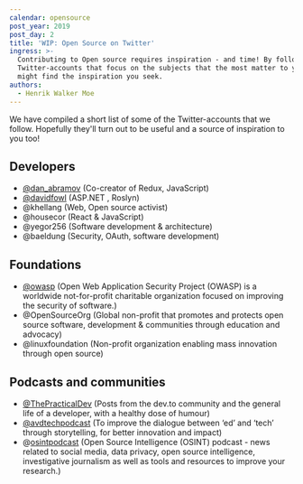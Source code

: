 ```yaml
---
calendar: opensource
post_year: 2019
post_day: 2
title: 'WIP: Open Source on Twitter'
ingress: >-
  Contributing to Open source requires inspiration - and time! By following
  Twitter-accounts that focus on the subjects that the most matter to you, you
  might find the inspiration you seek.
authors:
  - Henrik Walker Moe
---
```

We have compiled a short list of some of the Twitter-accounts that we follow. Hopefully they'll turn out to be useful and a source of inspiration to you too!

## Developers

* [@dan_abramov](https://twitter.com/dan_abramov) (Co-creator of Redux, JavaScript)
* [@davidfowl](https://twitter.com/davidfowl) (ASP.NET , Roslyn)
* @khellang (Web, Open source activist)
* @housecor (React & JavaScript)
* @yegor256 (Software development & architecture)
* @baeldung (Security, OAuth, software development)

## Foundations

* [@owasp](https://twitter.com/owasp) (Open Web Application Security Project (OWASP) is a worldwide not-for-profit charitable organization focused on improving the security of software.)
* @OpenSourceOrg (Global non-profit that promotes and protects open source software, development & communities through education and advocacy)
* @linuxfoundation (Non-profit organization enabling mass innovation through open source)

## Podcasts and communities

* [@ThePracticalDev](https://twitter.com/ThePracticalDev) (Posts from the dev.to community and the general life of a developer, with a healthy dose of humour)
* [@avdtechpodcast](https://twitter.com/PodcastEdtech) (To improve the dialogue between ‘ed’ and ‘tech’ through storytelling, for better innovation and impact)
* @[osintpodcast](https://twitter.com/osintpodcast) (Open Source Intelligence (OSINT) podcast - news related to social media, data privacy, open source intelligence, investigative journalism as well as tools and resources to improve your research.)
